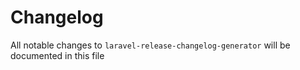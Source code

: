 # Changelog

All notable changes to `laravel-release-changelog-generator` will be documented in this file


